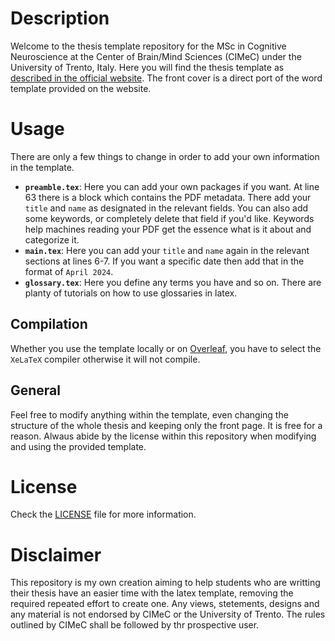 # Description

Welcome to the thesis template repository for the MSc in Cognitive Neuroscience at the Center of Brain/Mind Sciences (CIMeC) under the University of Trento, Italy. Here you will find the thesis template as [described in the official website](https://offertaformativa.unitn.it/en/lm/cognitive-science/graduation). The front cover is a direct port of the word template provided on the website.


# Usage

There are only a few things to change in order to add your own information in the template.

- **`preamble.tex`**: Here you can add your own packages if you want. At line 63 there is a block which contains the PDF metadata. There add your `title` and `name` as designated in the relevant fields. You can also add some keywords, or completely delete that field if you'd like. Keywords help machines reading your PDF get the essence what is it about and categorize it.
- **`main.tex`**: Here you can add your `title` and `name` again in the relevant sections at lines 6-7. If you want a specific date then add that in the format of `April 2024`.
- **`glossary.tex`**: Here you define any terms you have and so on. There are planty of tutorials on how to use glossaries in latex.

## Compilation

Whether you use the template locally or on [Overleaf](https://www.overleaf.com), you have to select the `XeLaTeX` compiler otherwise it will not compile.

## General

Feel free to modify anything within the template, even changing the structure of the whole thesis and keeping only the front page. It is free for a reason. Alwaus abide by the license within this repository when modifying and using the provided template.

# License

Check the [LICENSE](LICENSE) file for more information.

# Disclaimer

This repository is my own creation aiming to help students who are writting their thesis have an easier time with the latex template, removing the required repeated effort to create one. Any views, stetements, designs and any material is not endorsed by CIMeC or the University of Trento. The rules outlined by CIMeC shall be followed by thr prospective user.

